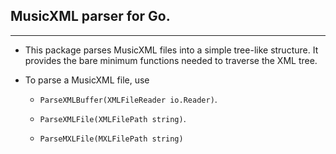 ## MusicXML parser for Go.

---

- This package parses MusicXML files into a simple tree-like structure. It provides the bare minimum functions needed to traverse the XML tree.

- To parse a MusicXML file, use

  - `ParseXMLBuffer(XMLFileReader io.Reader)`.

  - `ParseXMLFile(XMLFilePath string)`.

  - `ParseMXLFile(MXLFilePath string)`
